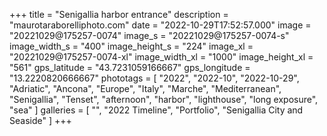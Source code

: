+++
title = "Senigallia harbor entrance"
description = "maurotaraborelliphoto.com"
date = "2022-10-29T17:52:57.000"
image = "20221029@175257-0074"
image_s = "20221029@175257-0074-s"
image_width_s = "400"
image_height_s = "224"
image_xl = "20221029@175257-0074-xl"
image_width_xl = "1000"
image_height_xl = "561"
gps_latitude = "43.7231059166667"
gps_longitude = "13.2220820666667"
phototags = [ "2022", "2022-10", "2022-10-29", "Adriatic", "Ancona", "Europe", "Italy", "Marche", "Mediterranean", "Senigallia", "Tenset", "afternoon", "harbor", "lighthouse", "long exposure", "sea" ]
galleries = [ "", "2022 Timeline", "Portfolio", "Senigallia City and Seaside" ]
+++
